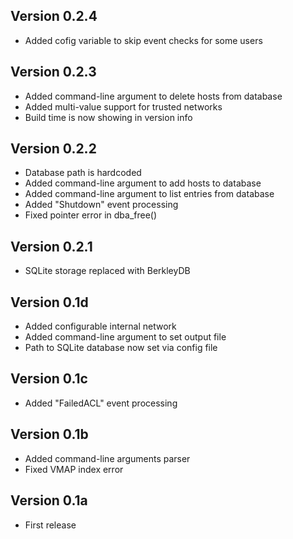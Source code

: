 ## Version 0.2.4
* Added cofig variable to skip event checks for some users

## Version 0.2.3
* Added command-line argument to delete hosts from database
* Added multi-value support for trusted networks
* Build time is now showing in version info

## Version 0.2.2
* Database path is hardcoded
* Added command-line argument to add hosts to database
* Added command-line argument to list entries from database
* Added "Shutdown" event processing
* Fixed pointer error in dba_free()

## Version 0.2.1
* SQLite storage replaced with BerkleyDB

## Version 0.1d
* Added configurable internal network
* Added command-line argument to set output file
* Path to SQLite database now set via config file

## Version 0.1c
* Added "FailedACL" event processing

## Version 0.1b
* Added command-line arguments parser
* Fixed VMAP index error

## Version 0.1a
* First release
